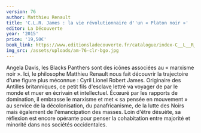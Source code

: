 ```yaml
---
version: 76
author: Matthieu Renault
title: 'C.L.R. James : la vie révolutionnaire d''un « Platon noir »'
editor: La Découverte
year: '2015'
price: '19,50€'
book_link: https://www.editionsladecouverte.fr/catalogue/index-C__L__R__James-9782707190277.html
img_src: /assets/uploads/am-76-clr-bgo.jpg
---
```

Angela Davis, les Blacks Panthers sont des icônes associées au « marxisme noir ». Ici, le philosophe Matthieu Renault nous fait découvrir la trajectoire d'une figure plus méconnue : Cyril Lionel Robert James. Originaire des Antilles britanniques, ce petit fils d'esclave lettré va voyager de par le monde et muer en écrivain et intellectuel. Écœuré par les rapports de domination, il embrasse le marxisme et met « sa pensée en mouvement » au service de la décolonisation, du panafricanisme, de la lutte des Noirs mais également de l'émancipation des masses. Loin d'être désuète, sa réflexion est encore opérante pour penser la cohabitation entre majorité et minorité dans nos sociétés occidentales.
